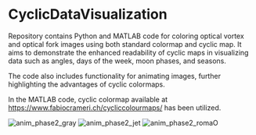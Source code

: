# CyclicDataVisualization


Repository contains Python and MATLAB code for coloring optical vortex and optical fork images using both standard colormap and cyclic map. It aims to demonstrate the enhanced readability of cyclic maps in visualizing data such as angles, days of the week, moon phases, and seasons.

The code also includes functionality for animating images, further highlighting the advantages of cyclic colormaps.

In the MATLAB code, cyclic colormap available at https://www.fabiocrameri.ch/cycliccolourmaps/ has been utilized.

![anim_phase2_gray](https://github.com/kamil-janusz-kalinowski/CyclicDataVisualization/assets/143912944/fdd03714-84b2-47a8-9a3c-20fb88173ec8)
![anim_phase2_jet](https://github.com/kamil-janusz-kalinowski/CyclicDataVisualization/assets/143912944/aee73891-1a55-4af5-9ad4-ba6349b4602f)
![anim_phase2_romaO](https://github.com/kamil-janusz-kalinowski/CyclicDataVisualization/assets/143912944/380b4b4b-9bad-4229-b12a-afa0dad5bc44)


